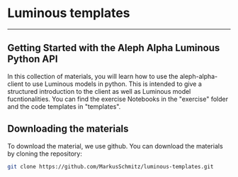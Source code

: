 # Luminous templates
-------------------
## Getting Started with the Aleph Alpha Luminous Python API
In this collection of materials, you will learn how to use the aleph-alpha-client to use Luminous models in python.
This is intended to give a structured introduction to the client as well as Luminous model fucntionalities.
You can find the exercise Notebooks in the "exercise" folder and the code templates in "templates".

## Downloading the materials
To download the material, we use github. You can download the materials by cloning the repository:
```bash
git clone https://github.com/MarkusSchmitz/luminous-templates.git
```